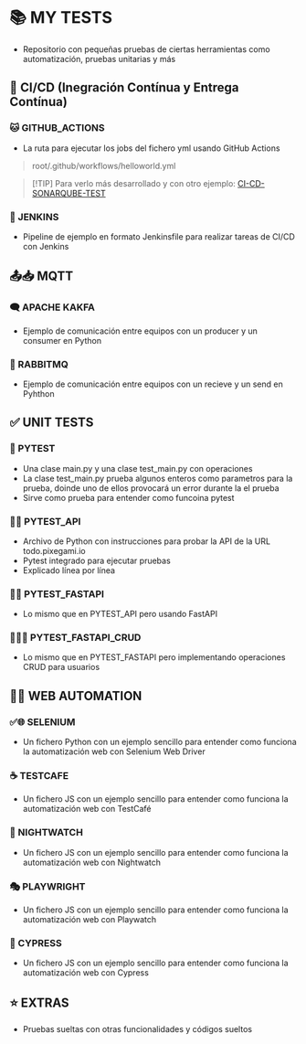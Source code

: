 # 📚 MY TESTS
- Repositorio con pequeñas pruebas de ciertas herramientas como automatización, pruebas unitarias y más


## 🤖 CI/CD (Inegración Contínua y Entrega Contínua)
### 🐱 GITHUB_ACTIONS
- La ruta para ejecutar los jobs del fichero yml usando GitHub Actions
> root/.github/workflows/helloworld.yml

>[!TIP] Para verlo más desarrollado y con otro ejemplo: [CI-CD-SONARQUBE-TEST](https://github.com/DevEzro/CI-CD-SONARQUBE-TEST)

### 🤵 JENKINS
- Pipeline de ejemplo en formato Jenkinsfile para realizar tareas de CI/CD con Jenkins

## 📤📥 MQTT
### 🗨 APACHE KAKFA
- Ejemplo de comunicación entre equipos con un producer y un consumer en Python

### 🐰 RABBITMQ
- Ejemplo de comunicación entre equipos con un recieve y un send en Pyhthon

## ✅ UNIT TESTS
### 🐍 PYTEST
- Una clase main.py y una clase test_main.py con operaciones
- La clase test_main.py prueba algunos enteros como parametros para la prueba, doinde uno de ellos provocará un error durante la el prueba
- Sirve como prueba para entender como funcoina pytest

### 🐍🌐 PYTEST_API
- Archivo de Python con instrucciones para probar la API de la URL todo.pixegami.io
- Pytest integrado para ejecutar pruebas
- Explicado línea por línea

### 🐍🌐 PYTEST_FASTAPI
- Lo mismo que en PYTEST_API pero usando FastAPI

### 🐍🌐👤 PYTEST_FASTAPI_CRUD
- Lo mismo que en PYTEST_FASTAPI pero implementando operaciones CRUD para usuarios


## 🤖🌐 WEB AUTOMATION
### ✅🌐 SELENIUM
- Un fichero Python con un ejemplo sencillo para entender como funciona la automatización web con Selenium Web Driver

### ☕ TESTCAFE
- Un fichero JS con un ejemplo sencillo para entender como funciona la automatización web con TestCafé

### 🦉 NIGHTWATCH
- Un fichero JS con un ejemplo sencillo para entender como funciona la automatización web con Nightwatch

### 🎭 PLAYWRIGHT
- Un fichero JS con un ejemplo sencillo para entender como funciona la automatización web con Playwatch

### 🌲 CYPRESS
- Un fichero JS con un ejemplo sencillo para entender como funciona la automatización web con Cypress


## ⭐ EXTRAS
- Pruebas sueltas con otras funcionalidades y códigos sueltos
